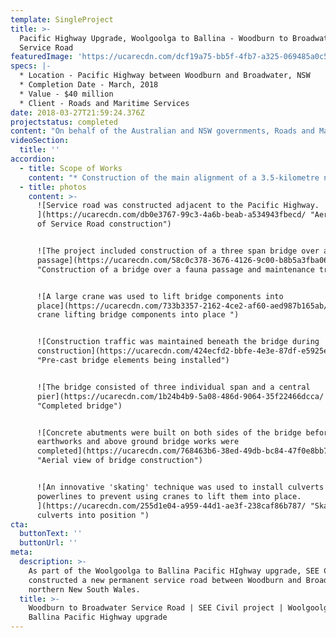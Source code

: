 ```yaml
---
template: SingleProject
title: >-
  Pacific Highway Upgrade, Woolgoolga to Ballina - Woodburn to Broadwater
  Service Road 
featuredImage: 'https://ucarecdn.com/dcf19a75-bb5f-4fb7-a325-069485a0c5d8/'
specs: |-
  * Location - Pacific Highway between Woodburn and Broadwater, NSW
  * Completion Date - March, 2018
  * Value - $40 million
  * Client - Roads and Maritime Services
date: 2018-03-27T21:59:24.376Z
projectstatus: completed
content: "On behalf of the Australian and NSW governments, Roads and Maritime Services is progressively upgrading the Pacific Highway to dual carriageway between the Hunter and NSW/Queensland border. The Woolgoolga to Ballina Pacific Highway upgrade involves the duplication of 155 kilometres to a four-lane divided road. The upgrade starts about six kilometres north of Woolgoolga (north of Coffs Harbour) and ends about six kilometres south of Ballina. \r\n\nThe Woodburn to Broadwater service road project is part of the Woolgoolga to Ballina Pacific Highway upgrade. SEE Civil worked collaboratively with Roads and Maritime Services and Pacific Complete to deliver this part of the Woolgoolga to Ballina Pacific Highway upgrade. \n\nIn moving traffic onto the new service road, work was able to continue on the new highway. Separating traffic will help minimise the impact of work and improve safety for workers and highway motorists.  The service road will remain as a local road between Woodburn and Broadwater following the completion of the Pacific Highway upgrade."
videoSection:
  title: ''
accordion:
  - title: Scope of Works
    content: "* Construction of the main alignment of a 3.5-kilometre new service road between Woodburn and Broadwater in northern New South Wales, adjacent to the existing Pacific Highway and within the Broadwater National Park.\r\n* Design and construction of temporary intersections and site accesses\r\n* All approved clearing and grubbing for the site\r\n* All earthworks for the road alignment\r\n* Installation of drainage infrastructure\r\n* All road surface, primer, seal, road barriers, fencing, road furniture and other ancillary works required for the road construction.\r\n* Construction of a bridge over a fauna passage on the service road including installation of tubular piles. Bridge construction included:\r\n  * Construction of bridge foundations consisting of 900Dia and 1050Dia steel driven piles, which were concrete infilled. For the central pier, 1050Dia piles were extended to 900Dia cast-in-situ columns.\r\n  * Construction of a two-span bridge over a fauna passage with each span consisting of six pre-stressed concrete planks.\r\n  * Installation of all earthwork for pre-cast abutments on both sides of the bridge.\r\n  * Pre-stressed, pre-cast concrete deck planks were tied together with a 180mm thick cast-in-situ deck."
  - title: photos
    content: >-
      ![Service road was constructed adjacent to the Pacific Highway.
      ](https://ucarecdn.com/db0e3767-99c3-4a6b-beab-a534943fbecd/ "Aerial View
      of Service Road construction")


      ![The project included construction of a three span bridge over a fauna
      passage](https://ucarecdn.com/58c0c378-3676-4126-9c00-b8b5a3fba061/
      "Construction of a bridge over a fauna passage and maintenance track")


      ![A large crane was used to lift bridge components into
      place](https://ucarecdn.com/733b3357-2162-4ce2-af60-aed987b165ab/ "A large
      crane lifting bridge components into place ")


      ![Construction traffic was maintained beneath the bridge during
      construction](https://ucarecdn.com/424ecfd2-bbfe-4e3e-87df-e5925e8a004a/
      "Pre-cast bridge elements being installed")


      ![The bridge consisted of three individual span and a central
      pier](https://ucarecdn.com/1b24b4b9-5a08-486d-9064-35f22466dcca/
      "Completed bridge")


      ![Concrete abutments were built on both sides of the bridge before
      earthworks and above ground bridge works were
      completed](https://ucarecdn.com/768463b6-38ed-49db-bc84-47f0e8bb70bc/
      "Aerial view of bridge construction")


      ![An innovative 'skating' technique was used to install culverts beneath
      powerlines to prevent using cranes to lift them into place.
      ](https://ucarecdn.com/255d1e04-a959-44d1-ae3f-238caf86b787/ "Skating
      culverts into position ")
cta:
  buttonText: ''
  buttonUrl: ''
meta:
  description: >-
    As part of the Woolgoolga to Ballina Pacific HIghway upgrade, SEE Civil
    constructed a new permanent service road between Woodburn and Broadwater in
    northern New South Wales. 
  title: >-
    Woodburn to Broadwater Service Road | SEE Civil project | Woolgoolga to
    Ballina Pacific Highway upgrade
---
```


